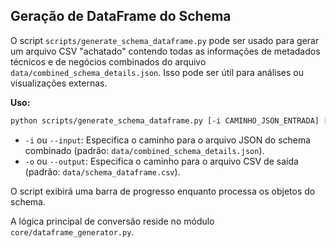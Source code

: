 ## Geração de DataFrame do Schema

O script `scripts/generate_schema_dataframe.py` pode ser usado para gerar um arquivo CSV "achatado" contendo todas as informações de metadados técnicos e de negócios combinados do arquivo `data/combined_schema_details.json`. Isso pode ser útil para análises ou visualizações externas.

**Uso:**

```bash
python scripts/generate_schema_dataframe.py [-i CAMINHO_JSON_ENTRADA] [-o CAMINHO_CSV_SAIDA]
```

-   `-i` ou `--input`: Especifica o caminho para o arquivo JSON do schema combinado (padrão: `data/combined_schema_details.json`).
-   `-o` ou `--output`: Especifica o caminho para o arquivo CSV de saída (padrão: `data/schema_dataframe.csv`).

O script exibirá uma barra de progresso enquanto processa os objetos do schema.

A lógica principal de conversão reside no módulo `core/dataframe_generator.py`. 